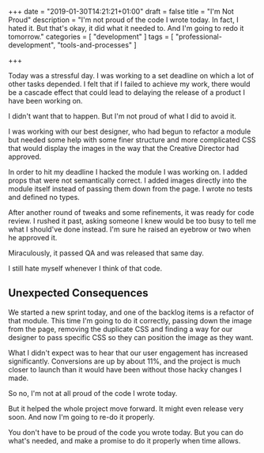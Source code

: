 +++
date = "2019-01-30T14:21:21+01:00"
draft = false
title = "I'm Not Proud"
description = "I'm not proud of the code I wrote today. In fact, I hated it. But that's okay, it did what it needed to. And I'm going to redo it tomorrow."
categories = [
  "development"
]
tags = [
    "professional-development",
    "tools-and-processes"
]

+++

Today was a stressful day. I was working to a set deadline on which a lot of other tasks depended. I felt that if I failed to achieve my work, there would be a cascade effect that could lead to delaying the release of a product I have been working on.

I didn't want that to happen. But I'm not proud of what I did to avoid it.

I was working with our best designer, who had begun to refactor a module but needed some help with some finer structure and more complicated CSS that would display the images in the way that the Creative Director had approved.

In order to hit my deadline I hacked the module I was working on. I added props that were not semantically correct. I added images directly into the module itself instead of passing them down from the page. I wrote no tests and defined no types.

After another round of tweaks and some refinements, it was ready for code review. I rushed it past, asking someone I knew would be too busy to tell me what I should've done instead. I'm sure he raised an eyebrow or two when he approved it.

Miraculously, it passed QA and was released that same day.

I still hate myself whenever I think of that code.

## Unexpected Consequences

We started a new sprint today, and one of the backlog items is a refactor of that module. This time I'm going to do it correctly, passing down the image from the page, removing the duplicate CSS and finding a way for our designer to pass specific CSS so they can position the image as they want.

What I didn't expect was to hear that our user engagement has increased significantly. Conversions are up by about 11%, and the project is much closer to launch than it would have been without those hacky changes I made.

So no, I'm not at all proud of the code I wrote today.

But it helped the whole project move forward. It might even release very soon. And now I'm going to re-do it properly.

You don't have to be proud of the code you wrote today. But you can do what's needed, and make a promise to do it properly when time allows.
